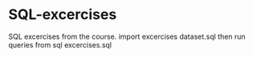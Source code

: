 # SQL-excercises

SQL excercises from the course. 
import excercises dataset.sql then run queries from sql excercises.sql
